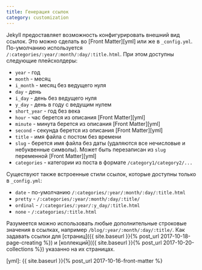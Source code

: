 ```yaml
---
title: Генерация ссылок
category: customization
---
```


Jekyll предоставляет возможность конфигурировать внешний вид ссылок. Это можно сделать во [Front Matter][yml] или же в `_config.yml`.
По-умолчанию используется `/:categories/:year/:month/:day/:title.html`. При этом доступны следующие плейсхолдеры:
- `year` - год
- `month` - месяц
- `i_month` - месяц без ведущего нуля
- `day` - день
- `i_day` - день без ведущего нуля
- `y_day` - день в году с ведущим нулем
- `short_year` - год без века
- `hour` - час берется из описания [Front Matter][yml]
- `minute` - минута берется из описания [Front Matter][yml]
- `second` - секунда  берется из описания [Front Matter][yml]
- `title` - имя файла с постом без времени
- `slug` - берется имя файла без даты (удаляются все нечисловые и небуквенные символы). Может быть перезаписан из `slug` переменной [Front Matter][yml]
- `categories` - категории из поста в формате `/category1/category2/...`

Существуют также встроенные стили ссылок, которые доступны только в `_config.yml`:
- `date` - по-умолчанию `/:categories/:year/:month/:day/:title.html`
- `pretty` - `/:categories/:year/:month/:day/:title/`
- `ordinal` - `/:categories/:year/:y_day/:title.html`
- `none` - `/:categories/:title.html`

Разумеется можно использовать любые дополнительные строковые значения в ссылках, например `/blog/:year/:month/:day/:title/`.
Как задавать ссылки для [страниц]({{ site.baseurl }}{% post_url 2017-10-18-page-creating %}) и [коллекций]({{ site.baseurl }}{% post_url 2017-10-20-collections %}) указанно на их страницах.

[yml]: {{ site.baseurl }}{% post_url 2017-10-16-front-matter %}
